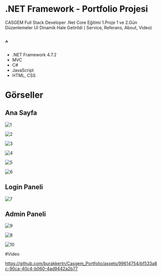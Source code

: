 <a name="readme-top"></a>
#  .NET Framework - Portfolio Projesi 
CASGEM Full Stack Developer .Net Core Eğitimi 1.Proje 1 ve 2.Gün Düzenlemeler UI Dinamik Hale Getirildi ( Service, Referans, About, Video)


## ^

- .NET Framework 4.7.2
- MVC
- C#
- JavaScript
- HTML, CSS

  
# Görseller

## Ana Sayfa
![1](https://github.com/burakkertn/Casgem_Portfolio/assets/99614754/bd9c36c2-6930-48d0-a3db-0d90b7a70ab5)

![2](https://github.com/burakkertn/Casgem_Portfolio/assets/99614754/bc2b94ce-a1f6-463a-a0a4-fd8cf67108b4)

![3](https://github.com/burakkertn/Casgem_Portfolio/assets/99614754/3f596df2-4e0a-411f-b1b3-2d34ab1c8932)

![4](https://github.com/burakkertn/Casgem_Portfolio/assets/99614754/ff05c1fb-1322-4e89-ba4c-92d0b9485732)

![5](https://github.com/burakkertn/Casgem_Portfolio/assets/99614754/bcc58d03-1ded-453a-ae7e-f6d84ee1f894)

![6](https://github.com/burakkertn/Casgem_Portfolio/assets/99614754/0c82b3b9-c32b-4399-864f-f3efd56bc539)

## Login Paneli

![7](https://github.com/burakkertn/Casgem_Portfolio/assets/99614754/77c7f068-05fe-48ad-bc1f-0c9c732e5fb9)


## Admin Paneli

![9](https://github.com/burakkertn/Casgem_Portfolio/assets/99614754/1b185e28-441d-4443-9424-24d723cfdd89)

![8](https://github.com/burakkertn/Casgem_Portfolio/assets/99614754/845eec58-fb94-4739-9606-c5fdb6e9bb3e)

![10](https://github.com/burakkertn/Casgem_Portfolio/assets/99614754/9ae82a6a-8e68-41d0-b934-e19d16227fdf)


#Video


https://github.com/burakkertn/Casgem_Portfolio/assets/99614754/bf533a8c-90ca-40c4-b060-4ad9442a2b77
















